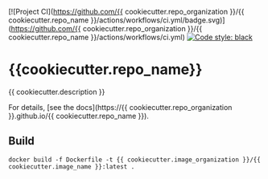 [![Project CI](https://github.com/{{ cookiecutter.repo_organization }}/{{ cookiecutter.repo_name }}/actions/workflows/ci.yml/badge.svg)](https://github.com/{{ cookiecutter.repo_organization }}/{{ cookiecutter.repo_name }}/actions/workflows/ci.yml) [![Code style: black](https://img.shields.io/badge/code%20style-black-000000.svg)](https://github.com/psf/black)

# {{cookiecutter.repo_name}}

{{ cookiecutter.description }}

For details, [see the docs](https://{{ cookiecutter.repo_organization }}.github.io/{{ cookiecutter.repo_name }}).

## Build

```docker build -f Dockerfile -t {{ cookiecutter.image_organization }}/{{ cookiecutter.image_name }}:latest .```
